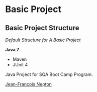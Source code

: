 # Basic Project
## Basic Project Structure

*Default Structure for A Basic Project*

**Java 7**

* Maven
* JUnit 4

Java Project for SQA Boot Camp Program. 

[Jean-Francois Nepton](http://sqasolution.com)